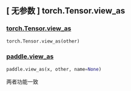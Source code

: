 ## [ 无参数 ] torch.Tensor.view_as

### [torch.Tensor.view_as](https://pytorch.org/docs/stable/generated/torch.Tensor.view_as.html)

```python
torch.Tensor.view_as(other) 
```

### [paddle.view_as](https://www.paddlepaddle.org.cn/documentation/docs/zh/develop/api/paddle/view_as_cn.html)

```python
paddle.view_as(x, other, name=None)
```

两者功能一致
